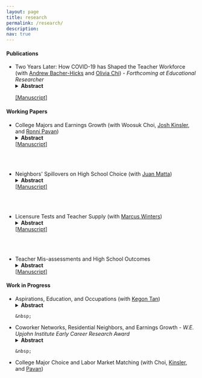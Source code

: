 ```yaml
---
layout: page
title: research
permalink: /research/
description: 
nav: true
---
```



#### Publications
<ul>

<li> Two Years Later: How COVID-19 has Shaped the Teacher Workforce (with <a href="https://www.andrewbacherhicks.com/home" target="_blank">Andrew Bacher-Hicks</a> and <a href="https://www.oliviachi.com" target="_blank">Olivia Chi</a>) - <em> Forthcoming at Educational Researcher </em> </li>
<details>
<summary><b>Abstract</b></summary>

The unprecedented challenges of teaching during COVID-19 prompted fears of a mass exodus from the profession. We examine the extent to which these fears were realized using administrative records of Massachusetts teachers between 2015-16 and 2021-22. Relative to pre-pandemic levels, average turnover rates were similar going into the fall of 2020 but increased by 17 percent (from 15.0 to 17.5) going into the fall of 2021. The fall 2021 increases were particularly high among newly hired teachers (31 percent increase), but were lower among Black and Hispanic/Latinx teachers (5 percent increases among both groups). Gaps in turnover rates between schools serving higher and lower concentrations of economically disadvantaged students narrowed during the first 18 months of the pandemic. The same holds true for gaps in turnover between schools serving higher and lower shares of Black and Hispanic/Latinx students. Together, these findings highlight important differences in teachers’ responses to the pandemic across subgroups, as well as the need to improve early-career retention to ensure long-term stability within the teacher workforce.
  	
</details>

<a href="{{ site.baseurl }}/assets/pdf/covid_WP.pdf" target="_blank">[Manuscript]</a>

</ul>




#### Working Papers
<ul>


<li> College Majors and Earnings Growth (with Woosuk Choi, <a href="https://sites.google.com/view/josh-kinsler/" target="_blank">Josh Kinsler</a>, and <a href="https://sites.google.com/site/ronnipavan" target="_blank">Ronni Pavan</a>) </li>
<details>
<summary><b>Abstract</b></summary>

In this paper we estimate major specific earnings profiles using matched American Community Survey (ACS) and Longitudinal Employer-Household Dynamics (LEHD) data. The advantage of the matched data relative to the ACS alone is that it provides a long panel of worker earnings, thus avoiding estimating life cycle profiles using cross- cohort variation. Once we allow the returns to major to vary by cohort, we find that engineering, computer science, and business majors experience faster earnings growth relative to humanities majors. For example, the gap in earnings between technical majors like engineering and computer science and humanities grows by 5-6% between ages 23 and 50. Our estimates also indicate that more recent graduates in these fields earn a larger premium relative to humanities than earlier cohorts.
  	
</details>
<a href="{{ site.baseurl }}/assets/pdf/CKOP_4_7_23.pdf" target="_blank">[Manuscript]</a>


<br>	&nbsp;


<li> Neighbors' Spillovers on High School Choice (with <a href="https://jjmatta.notion.site" target="_blank">Juan Matta</a>) </li>
<details>
<summary><b>Abstract</b></summary>

Do neighbors affect each others’ schooling choices? We exploit oversubscription lotteries in Chile’s centralized school admission system to identify the effect of close neighbors on application and enrollment decisions. A student is 7-10% more likely to rank a high school as their first preference and to attend that school if their closest neighbor attended it the prior year. These effects are stronger among applicant-neighbor pairs with lower education, college expectations, and prior academic achievement, measured by previous scores in national standardized tests. Lower-achieving applicants are more likely to follow neighbors to schools with better attributes when their closest neighbor’s test scores are higher. Our findings suggest the existence of frictions that prevent some families from learning about all available schools. Targeted policies aimed at increasing information to disadvantaged families have the potential to alleviate these frictions and generate significant multiplier effects.
  	
</details>
<a href="{{ site.baseurl }}/assets/pdf/neighbors_SAE.pdf" target="_blank">[Manuscript]</a>


<br>	&nbsp;


<li> Licensure Tests and Teacher Supply (with <a href="https://sites.bu.edu/marcuswinters/" target="_blank">Marcus Winters</a>) </li> 
<details>
<summary><b>Abstract</b></summary>

Public school administrators struggle to staff classrooms with qualified teachers, especially within shortage areas such as STEM. Applying a regression discontinuity design to administrative data from Connecticut, we provide causal evidence that licensure test requirements reduce the supply of eligible teachers by deterring candidates who fail their first attempt. The effect is especially large for those seeking an endorsement to teach STEM subjects. The deterrent effect grows substantially larger for scores further away from the passing threshold. Consistent with findings from other states, licensure test scores are only modestly correlated with a teacher’s later value-added contribution to student test scores.

</details>
<a href="{{ site.baseurl }}/assets/pdf/Praxis_Manuscript.pdf" target="_blank">[Manuscript]</a>


<br>	&nbsp;


<li> Teacher Mis-assessments and High School Outcomes </li> 
<details>
<summary><b>Abstract</b></summary>

Does mis-assessment by teachers on subjective evaluations matter for students’ educational outcomes? I employ administrative data from North Carolina that contain standardized test scores and teacher assessments for each ninth-grade student to examine whether exposure to a teacher whose judgments differ systematically from students’ achievement levels impacts student outcomes. Exposure to teachers who are more likely to overassess students, relative to what test scores signal, increases GPA and college expectations for girls and non-white students. In terms of SAT scores, I find increases for blacks and Hispanics but decreases for Asian students.
  	
</details>
<a href="{{ site.baseurl }}/assets/pdf/Manuscript.pdf" target="_blank">[Manuscript]</a>


</ul>


#### Work in Progress
<ul>
<li> Aspirations, Education, and Occupations (with <a href="https://sites.google.com/site/kegontantk/" target="_blank">Kegon Tan</a>) </li> 

<details>
<summary><b>Abstract</b></summary>

It is well documented that children often “inherit” their parents’ occupations. This paper studies the role of early occupational aspirations in determining later life outcomes, a potentially important channel for intergenerational correlations in occupations. Using the Wisconsin Longitudinal Study, we estimate a lifecycle model of college choice and occupation choice to quantify the effect of aspirations on education and wages. We find that aspirations have a sizeable impact on educational attainment and wages, even conditional on latent skills that we recover from the choice model. We also simulate the importance of family background conditional on skills through the strong correlation between family background and aspirations. Our findings suggest that aspirations may be valuable for reducing intergenerational inequality.  	
</details>


	&nbsp;


<li> Coworker Networks, Residential Neighbors, and Earnings Growth - <em> W.E. Upjohn Institute Early Career Research Award </em> </li> 

<details>
<summary><b>Abstract</b></summary>

I study the relevance of former coworkers and neighbors to explain job mobility and earnings growth patterns for workers in the United States. Using matched employer-employee data from the Longitudinal Employer-Household Dynamics I construct individual-level proxies of new job opportunities available to workers using the number of new hires in firms where previous coworkers and close neighbors work. I extend the empirical framework of Caldwell and Harmon (2019) to isolate the effect of individual-level networks from other determinants of job mobility. I merge these records to multiple rounds of the American Community Survey to investigate heterogeneity across occupations and college majors.
</details>


	&nbsp;


<li> College Major Choice and Labor Market Matching (with Choi, <a href="https://sites.google.com/view/josh-kinsler/" target="_blank">Kinsler</a>, and <a href="https://sites.google.com/site/ronnipavan" target="_blank">Pavan</a>) </li> 

</ul>

